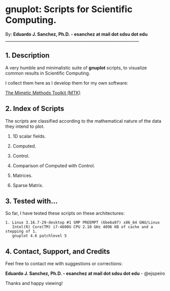 # gnuplot: Scripts for Scientific Computing.

By: **Eduardo J. Sanchez, Ph.D. - esanchez at mail dot sdsu dot edu**
    __________________________________________________________________

## 1. Description

A very humble and minimalistic suite of **gnuplot** scripts, to visualize common
results in Scientific Computing.

I collect them here as I develop them for my own software:

[The Mimetic Methods Toolkit (MTK)](https://github.com/ejspeiro/MTK)

## 2. Index of Scripts

The scripts are classified according to the mathematical nature of the data
they intend to plot.

1. 1D scalar fields.
  1. Computed.
  2. Control.
  3. Comparison of Computed with Control.

2. Matrices.
  1. Sparse Matrix.

## 3. Tested with...

So far, I have tested these scripts on these architectures:

```
1. Linux 3.16.7-29-desktop #1 SMP PREEMPT (6be6a97) x86_64 GNU/Linux
   Intel(R) Core(TM) i7-4600U CPU 2.10 GHz 4096 KB of cache and a stepping of 1.
   gnuplot 4.6 patchlevel 5
```

## 4. Contact, Support, and Credits

Feel free to contact me with suggestions or corrections:

**Eduardo J. Sanchez, Ph.D. - esanchez at mail dot sdsu dot edu** - @ejspeiro

Thanks and happy viewing!
